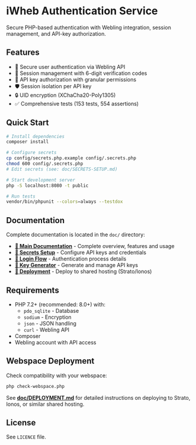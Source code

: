 # iWheb Authentication Service

Secure PHP-based authentication with Webling integration, session management, and API-key authorization.

## Features

- 🔐 Secure user authentication via Webling API
- 🎫 Session management with 6-digit verification codes
- 🔑 API key authorization with granular permissions
- 🛡️ Session isolation per API key
- 🔒 UID encryption (XChaCha20-Poly1305)
- ✅ Comprehensive tests (153 tests, 554 assertions)

## Quick Start

```bash
# Install dependencies
composer install

# Configure secrets
cp config/secrets.php.example config/.secrets.php
chmod 600 config/.secrets.php
# Edit secrets (see: doc/SECRETS-SETUP.md)

# Start development server
php -S localhost:8080 -t public

# Run tests
vendor/bin/phpunit --colors=always --testdox
```

## Documentation

Complete documentation is located in the `doc/` directory:

- **[📖 Main Documentation](doc/README.md)** - Complete overview, features and usage
- **[🔐 Secrets Setup](doc/SECRETS-SETUP.md)** - Configure API keys and credentials
- **[🔑 Login Flow](doc/LOGIN-FLOW.md)** - Authentication process details
- **[🎫 Key Generator](doc/KEYGENERATOR.md)** - Generate and manage API keys
- **[🚀 Deployment](doc/DEPLOYMENT.md)** - Deploy to shared hosting (Strato/Ionos)

## Requirements

- PHP 7.2+ (recommended: 8.0+) with:
  - `pdo_sqlite` - Database
  - `sodium` - Encryption
  - `json` - JSON handling
  - `curl` - Webling API
- Composer
- Webling account with API access

## Webspace Deployment

Check compatibility with your webspace:

```bash
php check-webspace.php
```

See **[doc/DEPLOYMENT.md](doc/DEPLOYMENT.md)** for detailed instructions on deploying to Strato, Ionos, or similar shared hosting.

## License

See `LICENCE` file.
